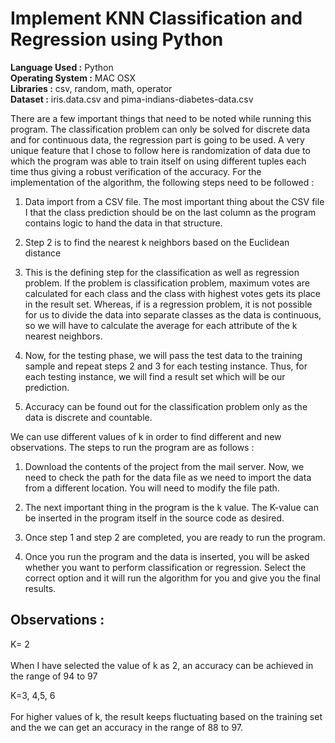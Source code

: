 
# Implement KNN Classification and Regression using Python

<b>Language Used :</b> Python<br>
<b>Operating System :</b> MAC OSX<br>
<b>Libraries :</b> csv, random, math, operator<br>
<b>Dataset :</b> iris.data.csv and pima-indians-diabetes-data.csv<br>

<p>There are a few important things that need to be noted while running this
program. The classification problem can only be solved for discrete data and for
continuous data, the regression part is going to be used. A very unique feature
that I chose to follow here is randomization of data due to which the program
was able to train itself on using different tuples each time thus giving a robust
verification of the accuracy. For the implementation of the algorithm, the
following steps need to be followed :<br>

1. Data import from a CSV file. The most important thing about the CSV file I
that the class prediction should be on the last column as the program
contains logic to hand the data in that structure.<br>

2. Step 2 is to find the nearest k neighbors based on the Euclidean distance<br>

3. This is the defining step for the classification as well as regression
problem. If the problem is classification problem, maximum votes are
calculated for each class and the class with highest votes gets its place in
the result set. Whereas, if is a regression problem, it is not possible for us
to divide the data into separate classes as the data is continuous, so we
will have to calculate the average for each attribute of the k nearest
neighbors.<br>

4. Now, for the testing phase, we will pass the test data to the training
sample and repeat steps 2 and 3 for each testing instance. Thus, for each
testing instance, we will find a result set which will be our prediction.<br>

5. Accuracy can be found out for the classification problem only as the data
is discrete and countable.<br>
</p>
<p>We can use different values of k in order to find different and new observations.
The steps to run the program are as follows :<br>

1. Download the contents of the project from the mail server. Now, we need
to check the path for the data file as we need to import the data from a
different location. You will need to modify the file path.<br>

2. The next important thing in the program is the k value. The K-value can
be inserted in the program itself in the source code as desired.<br>

3. Once step 1 and step 2 are completed, you are ready to run the program.<br>

4. Once you run the program and the data is inserted, you will be asked
whether you want to perform classification or regression. Select the
correct option and it will run the algorithm for you and give you the final
results.<br>
</p>

## Observations :

<p>
K= 2<br><br>
When I have selected the value of k as 2, an accuracy can be achieved in the
range of 94 to 97<br>

K=3, 4,5, 6<br><br>
For higher values of k, the result keeps fluctuating based on the training set and
the we can get an accuracy in the range of 88 to 97.<br>
